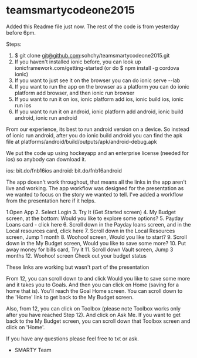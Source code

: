 # teamsmartycodeone2015

Added this Readme file just now. The rest of the code is from yesterday before 6pm. 

Steps:

1. $ git clone git@github.com:sohchy/teamsmartycodeone2015.git
2. If you haven't installed ionic before, you can look up ionicframework.com/getting-started (or do $ npm install -g cordova ionic) 
3. If you want to just see it on the browser you can do ionic serve --lab
4. If you want to run the app on the browser as a platform you can do ionic platform add browser, and then ionic run browser
5. If you want to run it on ios, ionic platform add ios, ionic build ios, ionic run ios
6. If you want to run it on android, ionic platform add android, ionic build android, ionic run android

From our experience, its best to run android version on a device. So instead of ionic run android, after you do ionic build android you can find the apk file at platforms/android/build/outputs/apk/android-debug.apk

We put the code up using hockeyapp and an enterprise license (needed for ios) so anybody can download it.

ios: bit.do/fnb16ios
android: bit.do/fnb16android

The app doesn't work throughout, that means all the links in the app aren't live and working. The app workflow was designed for the presentation as we wanted to focus on the story we wanted to tell. I've added a workflow from the presentation here if it helps.

1.Open App
2. Select Login 
3. Try It (Get Started screen)
4. My Budget screen, at the bottom: Would you like to explore some options?
5. Payday Loans card - click here
6. Scroll down in the Payday loans screen, and in the Local resources card, click here
7. Scroll down in the Local Resources screen, Jump 1 month
8. Woohoo! screen, Would you like to start?
9. Scroll down in the My Budget screen, Would you like to save some more?
10. Put away money for bills card, Try it
11. Scroll down Vault screen, Jump 3 months
12. Woohoo! screen Check out your budget status

These links are working but wasn't part of the presentation

From 12, you can scroll down to and click Would you like to save some more and it takes you to Goals. And then you can click on Home (saving for a home that is). You'll reach the Goal Home screen. You can scroll down to the 'Home' link to get back to the My Budget screen.

Also, from 12, you can click on Toolbox (please note Toolbox works only after you have reached Step 12). And click on Ask Me. If you want to get back to the My Budget screen, you can scroll down that Toolbox screen and click on 'Home'. 


If you have any questions please feel free to txt or ask.
- SMARTY Team
